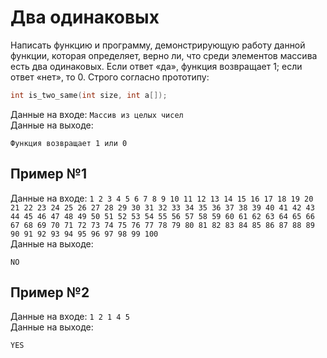 # Два одинаковых
Написать функцию и программу, демонстрирующую работу данной функции, которая определяет, верно ли, что среди элементов массива есть два одинаковых. Если ответ «да», функция возвращает 1; если ответ «нет», то 0. Строго согласно прототипу:

```c
int is_two_same(int size, int a[]);
```

Данные на входе: `Массив из целых чисел`  
Данные на выходе:
```
Функция возвращает 1 или 0
```

## Пример №1
Данные на входе: `1 2 3 4 5 6 7 8 9 10 11 12 13 14 15 16 17 18 19 20 21 22 23 24 25 26 27 28 29 30 31 32 33 34 35 36 37 38 39 40 41 42 43 44 45 46 47 48 49 50 51 52 53 54 55 56 57 58 59 60 61 62 63 64 65 66 67 68 69 70 71 72 73 74 75 76 77 78 79 80 81 82 83 84 85 86 87 88 89 90 91 92 93 94 95 96 97 98 99 100`  
Данные на выходе:
```
NO
```

## Пример №2
Данные на входе: `1 2 1 4 5`  
Данные на выходе:
```
YES 
```
